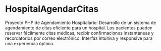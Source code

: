 # HospitalAgendarCitas
Proyecto PHP de Agendamiento Hospitalario: Desarrollo de un sistema de agendamiento de citas eficiente para un hospital. Los pacientes pueden reservar fácilmente citas médicas, recibir confirmaciones instantáneas y recordatorios por correo electrónico. Interfaz intuitiva y responsive para una experiencia óptima.
